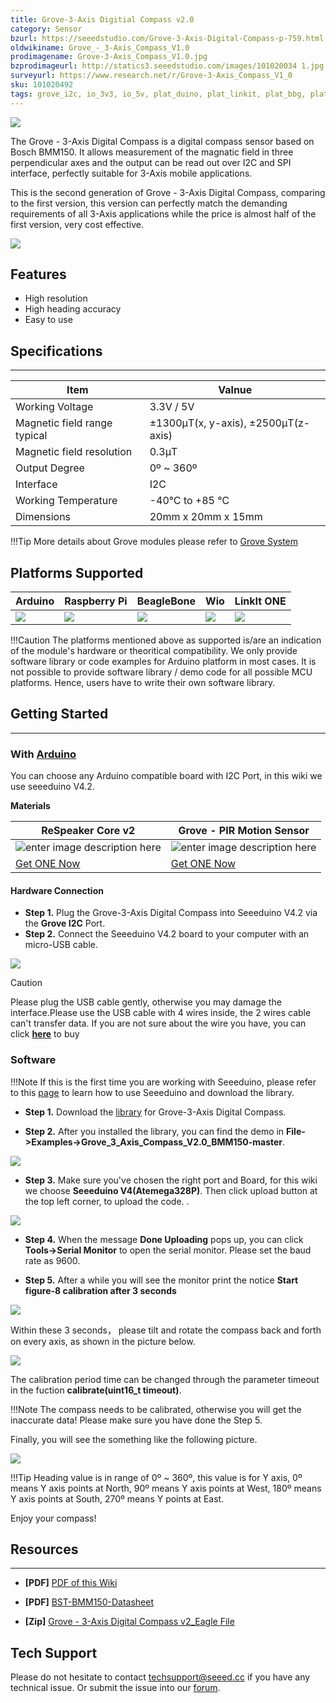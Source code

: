 ```yaml
---
title: Grove-3-Axis Digitial Compass v2.0
category: Sensor
bzurl: https://seeedstudio.com/Grove-3-Axis-Digital-Compass-p-759.html
oldwikiname: Grove_-_3-Axis_Compass_V1.0
prodimagename: Grove-3-Axis_Compass_V1.0.jpg
bzprodimageurl: http://statics3.seeedstudio.com/images/101020034 1.jpg
surveyurl: https://www.research.net/r/Grove-3-Axis_Compass_V1_0
sku: 101020492
tags: grove_i2c, io_3v3, io_5v, plat_duino, plat_linkit, plat_bbg, plat_wio
---
```


![](https://github.com/SeeedDocument/Bazaar_doc/raw/master/101020492/main_page.jpg)

The Grove - 3-Axis Digital Compass is a digital compass sensor based on Bosch BMM150. It allows measurement of the magnatic field in three perpendicular axes and the output can be read out over I2C and SPI interface, perfectly suitable for 3-Axis mobile applications.


This is the second generation of Grove - 3-Axis Digital Compass, comparing to the first version, this version can perfectly match the demanding requirements of all 3-Axis applications while the price is almost half of the first version, very cost effective.

[![](https://raw.githubusercontent.com/SeeedDocument/common/master/Get_One_Now_Banner.png)](https://www.seeedstudio.com/Grove-3-Axis-Digital-Compass-V2-p-3034.html)

## Features

- High resolution
- High heading accuracy
- Easy to use

## Specifications
--------------

| Item                         | Valnue                                |
|------------------------------|---------------------------------------|
| Working Voltage              | 3.3V / 5V                             |
| Magnetic field range typical | ±1300μT(x, y-axis),  ±2500μT(z-axis)  |
| Magnetic field resolution    | 0.3μT                                 |
| Output Degree                | 0º ~ 360º                             |
| Interface                    | I2C                                   |
| Working Temperature          | -40℃ to +85 ℃                        |
| Dimensions                   | 20mm x 20mm x 15mm                    |

!!!Tip
    More details about Grove modules please refer to [Grove System](http://wiki.seeedstudio.com/Grove_System/)

Platforms Supported
-------------------

| Arduino                                                                                             | Raspberry Pi                                                                                             | BeagleBone                                                                                      | Wio                                                                                               | LinkIt ONE                                                                                         |
|-----------------------------------------------------------------------------------------------------|----------------------------------------------------------------------------------------------------------|-------------------------------------------------------------------------------------------------|---------------------------------------------------------------------------------------------------|----------------------------------------------------------------------------------------------------|
| ![](https://raw.githubusercontent.com/SeeedDocument/wiki_english/master/docs/images/arduino_logo.jpg) | ![](https://raw.githubusercontent.com/SeeedDocument/wiki_english/master/docs/images/raspberry_pi_logo.jpg) | ![](https://raw.githubusercontent.com/SeeedDocument/wiki_english/master/docs/images/bbg_logo.jpg) | ![](https://raw.githubusercontent.com/SeeedDocument/wiki_english/master/docs/images/wio_logo.jpg) | ![](https://raw.githubusercontent.com/SeeedDocument/wiki_english/master/docs/images/linkit_logo.jpg) |

!!!Caution
    The platforms mentioned above as supported is/are an indication of the module's hardware or theoritical compatibility. We only provide software library or code examples for Arduino platform in most cases. It is not possible to provide software library / demo code for all possible MCU platforms. Hence, users have to write their own software library.


## Getting Started
-------------

### With [Arduino](http://wiki.seeedstudio.com/Arduino/)

You can choose any Arduino compatible board with I2C Port, in this wiki we use seeeduino V4.2.

**Materials**

| ReSpeaker Core v2 |  Grove -  PIR Motion Sensor |
|--------------|-------------|
|![enter image description here](https://github.com/SeeedDocument/Bazaar_doc/raw/master/101020492/seeeduino.jpg)|![enter image description here](https://github.com/SeeedDocument/Bazaar_doc/raw/master/101020492/little.jpg)|
|[Get ONE Now](https://www.seeedstudio.com/Seeeduino-V4.2-p-2517.html)|[Get ONE Now](https://www.seeedstudio.com/Grove-3-Axis-Digital-Compass-V2-p-3034.html)|

#### Hardware Connection

- **Step 1.** Plug the Grove-3-Axis Digital Compass into Seeeduino V4.2 via the **Grove I2C** Port.
- **Step 2.** Connect the Seeeduino V4.2 board to your computer with an micro-USB cable.


![](https://github.com/SeeedDocument/Bazaar_doc/raw/master/101020492/20180314-connect1.jpg)




<div class="admonition warning">
<p class="admonition-title">Caution</p>
Please plug the USB cable gently, otherwise you may damage the interface.Please use the USB cable with 4 wires inside, the 2 wires cable can't transfer data. If you are not sure about the wire you have, you can click <a href="https://www.seeedstudio.com/Micro-USB-Cable-48cm-p-1475.html"><B>here</B></a> to buy
</div>

### Software

!!!Note
    If this is the first time you are working with Seeeduino, please refer to this [page](http://wiki.seeedstudio.com/Getting_Started_with_Arduino/) to learn how to use Seeeduino and download the library.


- **Step 1.** Download the [library](https://github.com/Seeed-Studio/Grove_3_Axis_Compass_V2.0_BMM150) for Grove-3-Axis Digital Compass.

- **Step 2.** After you installed the library, you can find the demo in **File->Examples->Grove_3_Axis_Compass_V2.0_BMM150-master**.

![](https://github.com/SeeedDocument/Bazaar_doc/raw/master/101020492/IDE_EXAM.png)

- **Step 3.** Make sure you've chosen the right port and Board, for this wiki we choose **Seeeduino V4(Atemega328P)**. Then click upload button at the top left corner, to upload the code.
.

![](https://github.com/SeeedDocument/Bazaar_doc/raw/master/101020492/port.png)


- **Step 4.** When the message **Done Uploading** pops up, you can click **Tools->Serial Monitor** to open the serial monitor. Please set the baud rate as 9600.

- **Step 5.** After a while you will see the monitor print the notice **Start figure-8 calibration after 3 seconds**

![](https://github.com/SeeedDocument/Bazaar_doc/raw/master/101020492/inital.png)

Within these 3 seconds， please tilt and rotate the compass back and forth on every axis, as shown in the picture below.

![](https://github.com/SeeedDocument/Bazaar_doc/raw/master/101020492/figure_8_calibration.jpg)

The calibration period time can be changed through the parameter timeout in the fuction **calibrate(uint16_t timeout)**.

!!!Note
    The compass needs to be calibrated, otherwise you will get the inaccurate data! Please make sure you have done the Step 5.


Finally, you will see the something like the following picture.

![](https://github.com/SeeedDocument/Bazaar_doc/raw/master/101020492/result.png)

!!!Tip
    Heading value is in range of 0º ~ 360º, this value is for Y axis, 0º means Y axis points at North, 90º means Y axis points at West, 180º means Y axis points at South, 270º means Y points at East.

Enjoy your compass!



## Resources
---------
- **[PDF]** [PDF of this Wiki](https://github.com/SeeedDocument/Bazaar_doc/raw/master/101020492/Grove-3-Axis_Digitial_Compass_v2.0.pdf)

- **[PDF]** [BST-BMM150-Datasheet](https://github.com/SeeedDocument/Bazaar_doc/raw/master/101020492/BST-BMM150-DS001-01-786480.pdf)

- **[Zip]** [Grove - 3-Axis Digital Compass v2_Eagle File](https://github.com/SeeedDocument/Bazaar_doc/raw/master/101020492/Grove%20-%203-Axis%20Digital%20Compass%20v2_Eagle%20File.zip)  


## Tech Support
Please do not hesitate to contact [techsupport@seeed.cc](techsupport@seeed.cc) if you have any technical issue. Or submit the issue into our [forum](http://forum.seeedstudio.com/).
